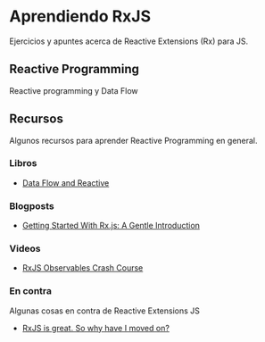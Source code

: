 # Aprendiendo RxJS

Ejercicios y apuntes acerca de  Reactive Extensions (Rx) para JS.

## Reactive Programming

Reactive programming y Data Flow


## Recursos

Algunos recursos para aprender Reactive Programming en general.

### Libros

  - [Data Flow and Reactive](https://leanpub.com/dataflowbook)

### Blogposts

  - [Getting Started With Rx.js: A Gentle Introduction](https://www.barbarianmeetscoding.com/blog/2016/04/11/getting-started-with-rx-dot-js/)

### Videos

  - [RxJS Observables Crash Course](https://www.youtube.com/watch?v=ei7FsoXKPl0)

### En contra

Algunas cosas en contra de Reactive Extensions JS

  - [RxJS is great. So why have I moved on?](https://medium.com/@puppybits/rxjs-is-great-so-why-have-i-moved-on-534c513e7af3)


